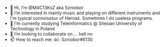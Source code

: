 - 👋 Hi, I’m @M4C13KsZ aka Szniobor
- 👀 I’m interested in mainly music and playing on different instruments and I'm typical connoisseur of Harnaś. Sometimes I do useless programs.
- 🌱 I’m currently studying Teleinformatics @ Silesian University of Technology in Poland
- 💞️ I’m looking to collaborate on ... hell no
- 📫 How to reach me:
            dc: Szniobor#6130
            

<!---
M4C13KsZ/M4C13KsZ is a ✨ special ✨ repository because its `README.md` (this file) appears on your GitHub profile.
You can click the Preview link to take a look at your changes.
--->
